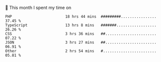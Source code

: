 📅 This month I spent my time on

<!--START_SECTION:waka-->

```text
PHP                        18 hrs 44 mins  #########................   37.45 %
TypeScript                 13 hrs 8 mins   #######..................   26.26 %
CSS                        3 hrs 36 mins   ##.......................   07.22 %
JSON                       3 hrs 27 mins   ##.......................   06.91 %
Other                      2 hrs 54 mins   #........................   05.81 %
```

<!--END_SECTION:waka-->
